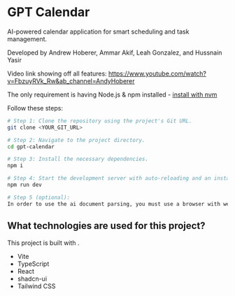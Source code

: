 # GPT Calendar

AI-powered calendar application for smart scheduling and task management.

Developed by Andrew Hoberer, Ammar Akif, Leah Gonzalez, and Hussnain Yasir

Video link showing off all features:
https://www.youtube.com/watch?v=FbzuyRVk_Rw&ab_channel=AndyHoberer

The only requirement is having Node.js & npm installed - [install with nvm](https://github.com/nvm-sh/nvm#installing-and-updating)

Follow these steps:

```sh
# Step 1: Clone the repository using the project's Git URL.
git clone <YOUR_GIT_URL>

# Step 2: Navigate to the project directory.
cd gpt-calendar

# Step 3: Install the necessary dependencies.
npm i

# Step 4: Start the development server with auto-reloading and an instant preview.
npm run dev

# Step 5 (optional): 
In order to use the ai document parsing, you must use a browser with webgpu and have it enabled in the settings
```

## What technologies are used for this project?

This project is built with .

- Vite
- TypeScript
- React
- shadcn-ui
- Tailwind CSS


